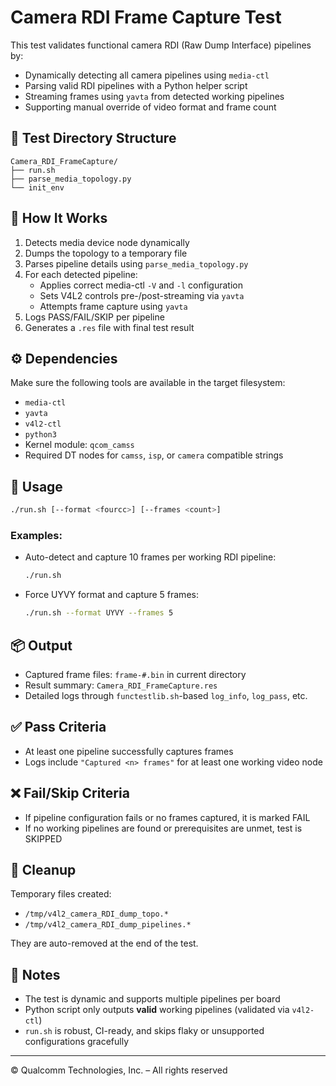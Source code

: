 # Camera RDI Frame Capture Test

This test validates functional camera RDI (Raw Dump Interface) pipelines by:

- Dynamically detecting all camera pipelines using `media-ctl`
- Parsing valid RDI pipelines with a Python helper script
- Streaming frames using `yavta` from detected working pipelines
- Supporting manual override of video format and frame count

## 📁 Test Directory Structure

```
Camera_RDI_FrameCapture/
├── run.sh
├── parse_media_topology.py
└── init_env
```

## 🧠 How It Works

1. Detects media device node dynamically
2. Dumps the topology to a temporary file
3. Parses pipeline details using `parse_media_topology.py`
4. For each detected pipeline:
   - Applies correct media-ctl `-V` and `-l` configuration
   - Sets V4L2 controls pre-/post-streaming via `yavta`
   - Attempts frame capture using `yavta`
5. Logs PASS/FAIL/SKIP per pipeline
6. Generates a `.res` file with final test result

## ⚙️ Dependencies

Make sure the following tools are available in the target filesystem:

- `media-ctl`
- `yavta`
- `v4l2-ctl`
- `python3`
- Kernel module: `qcom_camss`
- Required DT nodes for `camss`, `isp`, or `camera` compatible strings

## 🧪 Usage

```sh
./run.sh [--format <fourcc>] [--frames <count>]
```

### Examples:

- Auto-detect and capture 10 frames per working RDI pipeline:
  ```sh
  ./run.sh
  ```

- Force UYVY format and capture 5 frames:
  ```sh
  ./run.sh --format UYVY --frames 5
  ```

## 📦 Output

- Captured frame files: `frame-#.bin` in current directory
- Result summary: `Camera_RDI_FrameCapture.res`
- Detailed logs through `functestlib.sh`-based `log_info`, `log_pass`, etc.

## ✅ Pass Criteria

- At least one pipeline successfully captures frames
- Logs include `"Captured <n> frames"` for at least one working video node

## ❌ Fail/Skip Criteria

- If pipeline configuration fails or no frames captured, it is marked FAIL
- If no working pipelines are found or prerequisites are unmet, test is SKIPPED

## 🧼 Cleanup

Temporary files created:
- `/tmp/v4l2_camera_RDI_dump_topo.*`
- `/tmp/v4l2_camera_RDI_dump_pipelines.*`

They are auto-removed at the end of the test.

## 📝 Notes

- The test is dynamic and supports multiple pipelines per board
- Python script only outputs **valid** working pipelines (validated via `v4l2-ctl`)
- `run.sh` is robust, CI-ready, and skips flaky or unsupported configurations gracefully

---

© Qualcomm Technologies, Inc. – All rights reserved